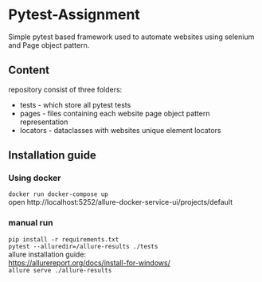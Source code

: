 # Pytest-Assignment
Simple pytest based framework used to automate websites using selenium and Page object pattern.

## Content ##
repository consist of three folders:
- tests - which store all pytest tests
- pages - files containing each website page object pattern representation
- locators - dataclasses with websites unique element locators

## Installation guide ##
### Using docker ###

`docker run docker-compose up` \
open http://localhost:5252/allure-docker-service-ui/projects/default


### manual run ###
`pip install -r requirements.txt` \
`pytest --alluredir=/allure-results ./tests` \
allure installation guide: \
https://allurereport.org/docs/install-for-windows/ \
`allure serve ./allure-results`
